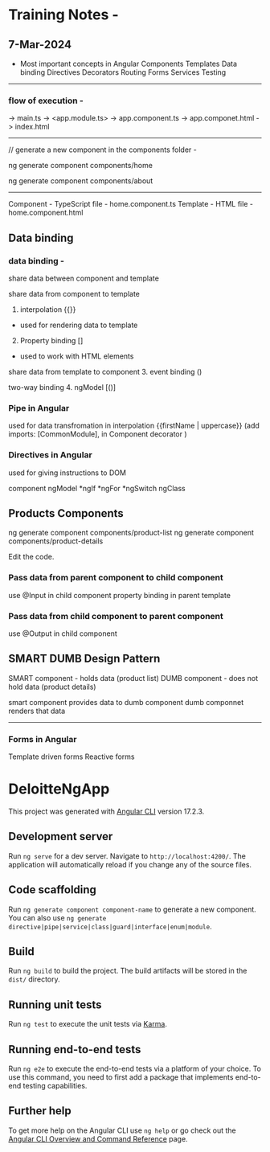 
# Training Notes - 

## 7-Mar-2024 

- Most important concepts in Angular 
Components 
Templates 
Data binding 
Directives 
Decorators 
Routing 
Forms 
Services 
Testing 

--------------------------------------------

### flow of execution - 
-> main.ts 
-> <app.module.ts> 
-> app.component.ts 
-> app.componet.html 
-> index.html 


--------------------------------------------

// generate a new component in the components folder - 

ng generate component components/home

ng generate component components/about 

--------------------------------------------


Component - TypeScript file - home.component.ts 
Template - HTML file - home.component.html 

Data binding 
------------ 

### data binding - 
share data between component and template 

share data from component to template 
1. interpolation {{}} 
- used for rendering data to template 
2. Property binding [] 
- used to work with HTML elements 

share data from template to component 
3. event binding ()

two-way binding 
4. ngModel [()]

### Pipe in Angular 
used for data transfromation in interpolation 
{{firstName | uppercase}}
 (add imports: [CommonModule], in Component decorator )

### Directives in Angular 
used for giving instructions to DOM 

component 
ngModel
*ngIf
*ngFor 
*ngSwitch
ngClass

Products Components 
----------------

ng generate component components/product-list
ng generate component components/product-details

Edit the code. 

### Pass data from parent component to child component

use @Input in child component 
property binding in parent template 

### Pass data from child component to parent component

use @Output in child component 

SMART DUMB Design Pattern 
------------------------- 

SMART component - holds data (product list)
DUMB component - does not hold data (product details)

smart component provides data to dumb component 
dumb componnet renders that data 

---------------------------------- 

### Forms in Angular 

Template driven forms 
Reactive forms 



# DeloitteNgApp

This project was generated with [Angular CLI](https://github.com/angular/angular-cli) version 17.2.3.

## Development server

Run `ng serve` for a dev server. Navigate to `http://localhost:4200/`. The application will automatically reload if you change any of the source files.

## Code scaffolding

Run `ng generate component component-name` to generate a new component. You can also use `ng generate directive|pipe|service|class|guard|interface|enum|module`.

## Build

Run `ng build` to build the project. The build artifacts will be stored in the `dist/` directory.

## Running unit tests

Run `ng test` to execute the unit tests via [Karma](https://karma-runner.github.io).

## Running end-to-end tests

Run `ng e2e` to execute the end-to-end tests via a platform of your choice. To use this command, you need to first add a package that implements end-to-end testing capabilities.

## Further help

To get more help on the Angular CLI use `ng help` or go check out the [Angular CLI Overview and Command Reference](https://angular.io/cli) page.
